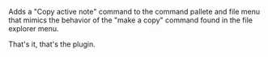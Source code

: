 Adds a "Copy active note" command to the command pallete and file menu that mimics the behavior of the "make a copy" command found in the file explorer menu. 

That's it, that's the plugin.